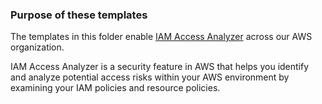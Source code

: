 ### Purpose of these templates
The templates in this folder enable
[IAM Access Analyzer](https://aws.amazon.com/iam/access-analyzer/)
across our AWS organization.

IAM Access Analyzer is a security feature in AWS that helps you identify
and analyze potential access risks within your AWS environment by examining
your IAM policies and resource policies.
